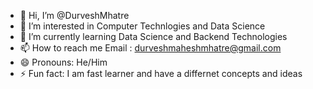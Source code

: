 - 👋 Hi, I’m @DurveshMhatre
- 👀 I’m interested in Computer Technlogies and Data Science 
- 🌱 I’m currently learning Data Science and Backend Technologies
- 📫 How to reach me Email : durveshmaheshmhatre@gmail.com
- 😄 Pronouns: He/Him
- ⚡ Fun fact: I am fast learner and have a differnet concepts and ideas

<!---
DurveshMhatre/DurveshMhatre is a ✨ special ✨ repository because its `README.md` (this file) appears on your GitHub profile.
You can click the Preview link to take a look at your changes.
--->
